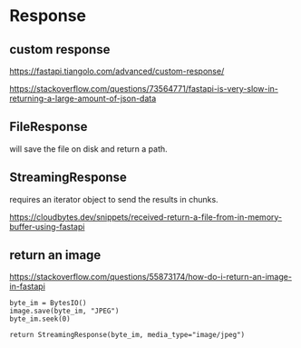 # Response

## custom response
https://fastapi.tiangolo.com/advanced/custom-response/

https://stackoverflow.com/questions/73564771/fastapi-is-very-slow-in-returning-a-large-amount-of-json-data

## FileResponse
will save the file on disk and return a path.

## StreamingResponse
requires an iterator object to send the results in chunks.

https://cloudbytes.dev/snippets/received-return-a-file-from-in-memory-buffer-using-fastapi

## return an image
https://stackoverflow.com/questions/55873174/how-do-i-return-an-image-in-fastapi
```
byte_im = BytesIO()
image.save(byte_im, "JPEG")
byte_im.seek(0)

return StreamingResponse(byte_im, media_type="image/jpeg")
```
